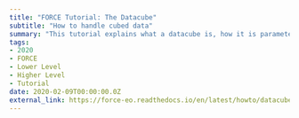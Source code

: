 ```yaml
---
title: "FORCE Tutorial: The Datacube"
subtitle: "How to handle cubed data"
summary: "This tutorial explains what a datacube is, how it is parameterized, how you can find a POI, how to visualize the tiling grid, and how to conveniently display cubed data"
tags:
- 2020
- FORCE
- Lower Level
- Higher Level
- Tutorial
date: 2020-02-09T00:00:00.0Z
external_link: https://force-eo.readthedocs.io/en/latest/howto/datacube.html
---
```

